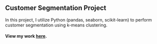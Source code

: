 ## Customer Segmentation Project

In this project, I utilize Python (pandas, seaborn, scikit-learn) to perform customer segmentation using k-means clustering.

#### View my work __[here](https://github.com/saravalente/Market-Segmentation-Project/blob/main/Customer%20Segmentation%20with%20K-Means%20Clustering.ipynb)__.
